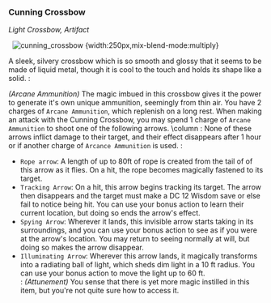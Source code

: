 ### Cunning Crossbow
*Light Crossbow, Artifact*

 &nbsp;&nbsp;![cunning_crossbow](https://i.imgur.com/7gECsLb.png) {width:250px,mix-blend-mode:multiply}

A sleek, silvery crossbow which is so smooth and glossy that it seems to be made of liquid metal, though it is cool to the touch and holds its shape like a solid.
:

*(Arcane Ammunition)* The magic imbued in this crossbow gives it the power to generate it's own unique ammunition, seemingly from thin air. You have 2 charges of `Arcane Ammunition`, which replenish on a long rest. When making an attack with the Cunning Crossbow, you may spend 1 charge of `Arcane Ammunition` to shoot one of the following arrows.
\column
:
 None of these arrows inflict damage to their target, and their effect disappears after 1 hour or if another charge of `Arcance Ammunition` is used.
:
- `Rope arrow`: A length of up to 80ft of rope is created from the tail of of this arrow as it flies. On a hit, the rope becomes magically fastened to its target. 
- `Tracking Arrow`: On a hit, this arrow begins tracking its target. The arrow then disappears and the target must make a DC 12 Wisdom save or else fail to notice being hit. You can use your bonus action to learn their current location, but doing so ends the arrow's effect. 
- `Spying Arrow`: Wherever it lands, this invisible arrow starts taking in its surroundings, and you can use your bonus action to see as if you were at the arrow's location. You may return to seeing normally at will, but doing so makes the arrow disappear. 
- `Illuminating Arrow`: Wherever this arrow lands, it magically transforms into a radiating ball of light, which sheds dim light in a 10 ft radius. You can use your bonus action to move the light up to 60 ft.  
:
*(Attunement)* You sense that there is yet more magic instilled in this item, but you're not quite sure how to access it.  

